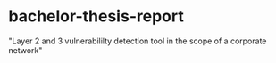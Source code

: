 # bachelor-thesis-report
"Layer 2 and 3 vulnerabililty detection tool in the scope of a corporate network"

